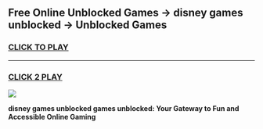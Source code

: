 
## Free Online Unblocked Games → disney games unblocked → Unblocked Games
<h3>
<a href="https://premium.freeplayer.one?title=disney_games_unblocked&ref=21F">CLICK TO PLAY</a></h3>
<hr>

<h3>
<a href="https://premium.freeplayer.one?title=disney_games_unblocked&ref=21F">CLICK 2 PLAY</a>
  
</h3>

<a href="https://premium.freeplayer.one?title=disney_games_unblocked&ref=21F/"><img src="https://clearcache.store/games.png"></a>


**disney games unblocked games unblocked: Your Gateway to Fun and Accessible Online Gaming**
